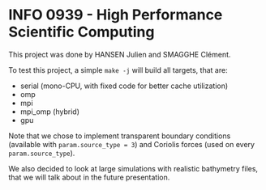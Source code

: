 # INFO 0939 - High Performance Scientific Computing
This project was done by HANSEN Julien and SMAGGHE Clément.

To test this project, a simple `make -j` will build all targets, that are:
- serial (mono-CPU, with fixed code for better cache utilization)
- omp
- mpi
- mpi_omp (hybrid)
- gpu

Note that we chose to implement transparent boundary conditions (available with `param.source_type = 3`) and Coriolis forces (used on every `param.source_type`).

We also decided to look at large simulations with realistic bathymetry files, that we will talk about in the future presentation.
